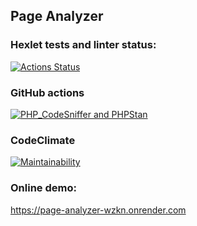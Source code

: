## Page Analyzer

### Hexlet tests and linter status:
[![Actions Status](https://github.com/howstung/php-project-9/actions/workflows/hexlet-check.yml/badge.svg)](https://github.com/howstung/php-project-9/actions)

### GitHub actions

[![PHP_CodeSniffer and PHPStan](https://github.com/howstung/php-project-9/actions/workflows/action-check.yml/badge.svg)](https://github.com/howstung/php-project-9/actions/workflows/action-check.yml)

### CodeClimate

[![Maintainability](https://api.codeclimate.com/v1/badges/4092390714f71ef435d6/maintainability)](https://codeclimate.com/github/howstung/php-project-9/maintainability)


### Online demo:
https://page-analyzer-wzkn.onrender.com





